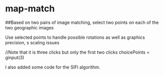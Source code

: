 # map-match
##Based on two pairs of image matching, select two points on each of the two geographic images

Use selected points to handle possible rotations as well as graphics precision, s scaling issues

//Note that it is three clicks but only the first two clicks
choicePoints = ginput(3)

I also added some code for the SIFI algorithm.

